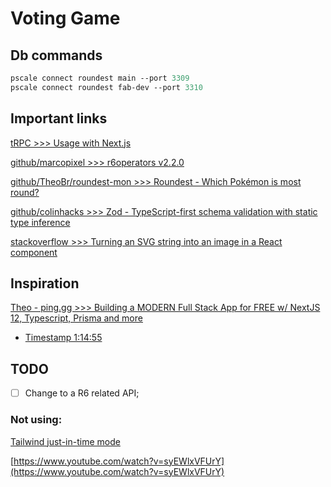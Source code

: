 # Voting Game

## Db commands

```ps
pscale connect roundest main --port 3309
pscale connect roundest fab-dev --port 3310
```

## Important links

[tRPC >>> Usage with Next.js](https://trpc.io/docs/nextjs)

[github/marcopixel >>> r6operators v2.2.0](https://github.com/marcopixel/r6operators)

[github/TheoBr/roundest-mon >>> Roundest - Which Pokémon is most round?](https://github.com/TheoBr/roundest-mon)

[github/colinhacks >>> Zod - TypeScript-first schema validation with static type inference](https://github.com/colinhacks/zod)

[stackoverflow >>> Turning an SVG string into an image in a React component](https://stackoverflow.com/questions/44900569/turning-an-svg-string-into-an-image-in-a-react-component)

## Inspiration

[Theo - ping․gg >>> Building a MODERN Full Stack App for FREE w/ NextJS 12, Typescript, Prisma and more](https://www.youtube.com/watch?v=PKy2lYEnhgs)

- [Timestamp 1:14:55](https://youtu.be/PKy2lYEnhgs?t=4495)

## TODO

- [ ] Change to a R6 related API;

### Not using:

[Tailwind just-in-time mode](https://v2.tailwindcss.com/docs/just-in-time-mode)

[https://www.youtube.com/watch?v=syEWlxVFUrY](https://www.youtube.com/watch?v=syEWlxVFUrY)
